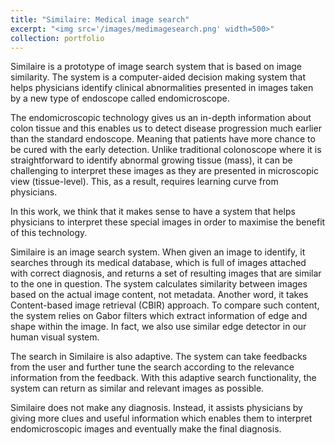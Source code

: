 ```yaml
---
title: "Similaire: Medical image search"
excerpt: "<img src='/images/medimagesearch.png' width=500>"
collection: portfolio
---
```


Similaire is a prototype of image search system that is based on image similarity. The system is a computer-aided decision making system that helps physicians identify clinical abnormalities presented in images taken by a new type of endoscope called endomicroscope.

The endomicroscopic technology gives us an in-depth information about colon tissue and this enables us to detect disease progression much earlier than the standard endoscope. Meaning that patients have more chance to be cured with the early detection. Unlike traditional colonoscope where it is straightforward to identify abnormal growing tissue (mass), it can be challenging to interpret these images as they are presented in microscopic view (tissue-level). This, as a result, requires learning curve from physicians.

In this work, we think that it makes sense to have a system that helps physicians to interpret these special images in order to maximise the benefit of this technology.

Similaire is an image search system. When given an image to identify, it searches through its medical database, which is full of images attached with correct diagnosis, and returns a set of resulting images that are similar to the one in question. The system calculates similarity between images based on the actual image content, not metadata. Another word, it takes Content-based image retrieval (CBIR) approach. To compare such content, the system relies on Gabor filters which extract information of edge and shape within the image. In fact, we also use similar edge detector in our human visual system.

The search in Similaire is also adaptive. The system can take feedbacks from the user and further tune the search according to the relevance information from the feedback. With this adaptive search functionality, the system can return as similar and relevant images as possible.

Similaire does not make any diagnosis. Instead, it assists physicians by giving more clues and useful information which enables them to interpret endomicroscopic images and eventually make the final diagnosis.
